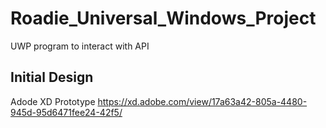 # Roadie_Universal_Windows_Project
 UWP program to interact with API
 
## Initial Design
Adode XD Prototype https://xd.adobe.com/view/17a63a42-805a-4480-945d-95d6471fee24-42f5/
